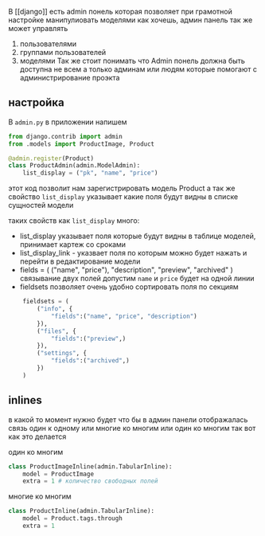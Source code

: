 
В [[django]] есть admin понель которая позволяет при грамотной настройке манипулиовать моделями как хочешь, админ панель так же может управлять 
1. пользователями
2. группами пользователей 
3. моделями 
Так же стоит понимать что Admin понель должна быть доступна не всем а только админам или людям которые помогают с администрирование проэкта

## настройка 
В `admin.py` в приложении напишем 
```python 
from django.contrib import admin
from .models import ProductImage, Product

@admin.register(Product)
class ProductAdmin(admin.ModelAdmin):
    list_display = ("pk", "name", "price")
```
этот код позволит нам зарегистрировать модель  Product а так же свойство `list_display` указывает какие поля будут видны в списке сущностей модели

таких свойств как `list_display` много:
- list_display указывает поля которые будут видны в таблице моделей, принимает картеж со сроками
- list_display_link - указвает поля по которым можно будет нажать и перейти в редактирование модели
- fields = ( ("name", "price"), "description", "preview", "archived" ) связывание двух полей допустим `name` и `price` будет на одной линии
- fieldsets позволяет очень удобно сортировать поля по секциям 
```python
    fieldsets = (
        ("info", {
            "fields":("name", "price", "description")
        }),
        ("files", {
            "fields":("preview",)
        }),
        ("settings", {
            "fields":("archived",)
        })
    )
```

## inlines
в какой то момент нужно будет что бы в админ панели отображалась связь один к одному или многие ко многим или один ко многим так вот как это делается

один ко многим
```python 
class ProductImageInline(admin.TabularInline):
    model = ProductImage
    extra = 1 # количество свободных полей
```

многие ко многим
```python 
class ProductInline(admin.TabularInline):
    model = Product.tags.through
    extra = 1
```
